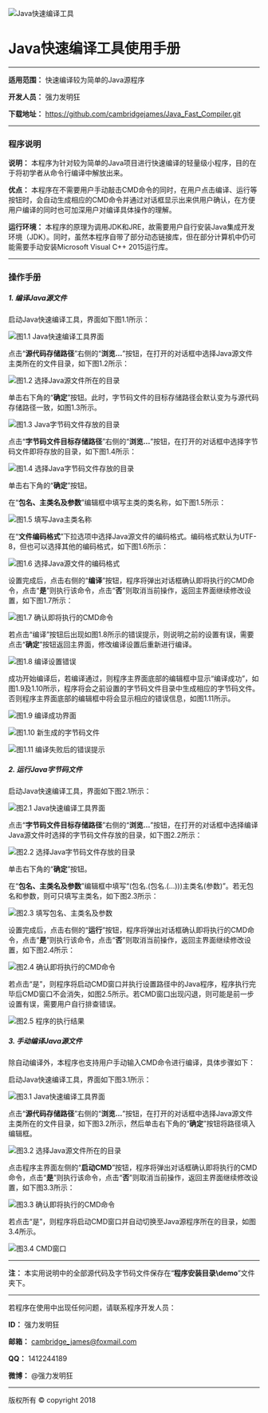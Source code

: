 ![Java快速编译工具](http://upload-images.jianshu.io/upload_images/13775732-a537d606fea4ddb0?imageMogr2/auto-orient/strip%7CimageView2/2/w/1240) 

# Java快速编译工具使用手册

---
**适用范围：** 快速编译较为简单的Java源程序 

**开发人员：** 强力发明狂 

**下载地址：** https://github.com/cambridgejames/Java_Fast_Compiler.git 

---
### 程序说明 

**说明：** 本程序为针对较为简单的Java项目进行快速编译的轻量级小程序，目的在于将初学者从命令行编译中解放出来。 

**优点：** 本程序在不需要用户手动敲击CMD命令的同时，在用户点击编译、运行等按钮时，会自动生成相应的CMD命令并通过对话框显示出来供用户确认，在方便用户编译的同时也可加深用户对编译具体操作的理解。 

**运行环境：** 本程序的原理为调用JDK和JRE，故需要用户自行安装Java集成开发环境（JDK）。同时，虽然本程序自带了部分动态链接库，但在部分计算机中仍可能需要手动安装Microsoft Visual C++ 2015运行库。 

---
### 操作手册 

##### 1. 编译Java源文件 

启动Java快速编译工具，界面如下图1.1所示： 

![图1.1 Java快速编译工具界面](http://upload-images.jianshu.io/upload_images/13775732-76f32e1778532c75?imageMogr2/auto-orient/strip%7CimageView2/2/w/1240) 

点击“**源代码存储路径**”右侧的“**浏览…**”按钮，在打开的对话框中选择Java源文件主类所在的文件目录，如下图1.2所示： 

![图1.2 选择Java源文件所在的目录](http://upload-images.jianshu.io/upload_images/13775732-80e406979b9b9c40?imageMogr2/auto-orient/strip%7CimageView2/2/w/1240) 

单击右下角的“**确定**”按钮。此时，字节码文件的目标存储路径会默认变为与源代码存储路径一致，如图1.3所示。 

![图1.3 Java字节码文件存放的目录](http://upload-images.jianshu.io/upload_images/13775732-bf46401bc05a745c?imageMogr2/auto-orient/strip%7CimageView2/2/w/1240) 

点击“**字节码文件目标存储路径**”右侧的“**浏览…**”按钮，在打开的对话框中选择字节码文件即将存放的目录，如下图1.4所示： 

![图1.4 选择Java字节码文件存放的目录](http://upload-images.jianshu.io/upload_images/13775732-1158277dadf2a1c8?imageMogr2/auto-orient/strip%7CimageView2/2/w/1240) 

单击右下角的“**确定**”按钮。 

在“**包名、主类名及参数**”编辑框中填写主类的类名称，如下图1.5所示： 

![图1.5 填写Java主类名称](http://upload-images.jianshu.io/upload_images/13775732-d1732ab4530696bf?imageMogr2/auto-orient/strip%7CimageView2/2/w/1240) 

在“**文件编码格式**”下拉选项中选择Java源文件的编码格式。编码格式默认为UTF-8，但也可以选择其他的编码格式，如下图1.6所示： 

![图1.6 选择Java源文件的编码格式](http://upload-images.jianshu.io/upload_images/13775732-3aad6869f94d37f5?imageMogr2/auto-orient/strip%7CimageView2/2/w/1240) 

设置完成后，点击右侧的“**编译**”按钮，程序将弹出对话框确认即将执行的CMD命令，点击“**是**”则执行该命令，点击“**否**”则取消当前操作，返回主界面继续修改设置，如下图1.7所示： 

![图1.7 确认即将执行的CMD命令](http://upload-images.jianshu.io/upload_images/13775732-31bb42ec357233ca?imageMogr2/auto-orient/strip%7CimageView2/2/w/1240) 

若点击“编译”按钮后出现如图1.8所示的错误提示，则说明之前的设置有误，需要点击“**确定**”按钮返回主界面，修改编译设置后重新进行编译。 

![图1.8 编译设置错误](http://upload-images.jianshu.io/upload_images/13775732-25824d39263c40fd?imageMogr2/auto-orient/strip%7CimageView2/2/w/1240) 

成功开始编译后，若编译通过，则程序主界面底部的编辑框中显示“编译成功”，如图1.9及1.10所示，程序将会之前设置的字节码文件目录中生成相应的字节码文件。否则程序主界面底部的编辑框中将会显示相应的错误信息，如图1.11所示。 

![图1.9 编译成功界面](http://upload-images.jianshu.io/upload_images/13775732-a3bfe6e5549594d5?imageMogr2/auto-orient/strip%7CimageView2/2/w/1240) 

![图1.10 新生成的字节码文件](http://upload-images.jianshu.io/upload_images/13775732-1b826a19d3932327?imageMogr2/auto-orient/strip%7CimageView2/2/w/1240) 

![图1.11 编译失败后的错误提示](http://upload-images.jianshu.io/upload_images/13775732-b025cd0c5fe020e9?imageMogr2/auto-orient/strip%7CimageView2/2/w/1240) 


##### 2. 运行Java字节码文件 

启动Java快速编译工具，界面如下图2.1所示： 

![图2.1 Java快速编译工具界面](http://upload-images.jianshu.io/upload_images/13775732-b6a648b44563665e?imageMogr2/auto-orient/strip%7CimageView2/2/w/1240) 

点击“**字节码文件目标存储路径**”右侧的“**浏览…**”按钮，在打开的对话框中选择编译Java源文件时选择的字节码文件存放的目录，如下图2.2所示： 

![图2.2 选择Java字节码文件存放的目录](http://upload-images.jianshu.io/upload_images/13775732-5ce3975d7a793188?imageMogr2/auto-orient/strip%7CimageView2/2/w/1240) 

单击右下角的“**确定**”按钮。 

在“**包名、主类名及参数**”编辑框中填写“(包名.(包名.(...)))主类名(参数)”。若无包名和参数，则可只填写主类名，如下图2.3所示： 

![图2.3 填写包名、主类名及参数](http://upload-images.jianshu.io/upload_images/13775732-add2096a8e377e75?imageMogr2/auto-orient/strip%7CimageView2/2/w/1240) 

设置完成后，点击右侧的“**运行**”按钮，程序将弹出对话框确认即将执行的CMD命令，点击“**是**”则执行该命令，点击“**否**”则取消当前操作，返回主界面继续修改设置，如下图2.4所示： 

![图2.4 确认即将执行的CMD命令](http://upload-images.jianshu.io/upload_images/13775732-322bb3d241b6e508?imageMogr2/auto-orient/strip%7CimageView2/2/w/1240) 

若点击“是”，则程序将启动CMD窗口并执行设置路径中的Java程序，程序执行完毕后CMD窗口不会消失，如图2.5所示。若CMD窗口出现闪退，则可能是前一步设置有误，需要用户自行排查错误。 

![图2.5 程序的执行结果](http://upload-images.jianshu.io/upload_images/13775732-d17d75dd2d88d4ea?imageMogr2/auto-orient/strip%7CimageView2/2/w/1240) 


##### 3. 手动编译Java源文件 

除自动编译外，本程序也支持用户手动输入CMD命令进行编译，具体步骤如下： 

启动Java快速编译工具，界面如下图3.1所示： 

![图3.1 Java快速编译工具界面](http://upload-images.jianshu.io/upload_images/13775732-febf650bcab6b2fb?imageMogr2/auto-orient/strip%7CimageView2/2/w/1240) 

点击“**源代码存储路径**”右侧的“**浏览…**”按钮，在打开的对话框中选择Java源文件主类所在的文件目录，如下图3.2所示，然后单击右下角的“**确定**”按钮将路径填入编辑框。 

![图3.2 选择Java源文件所在的目录](http://upload-images.jianshu.io/upload_images/13775732-f787a39f64752325?imageMogr2/auto-orient/strip%7CimageView2/2/w/1240) 

点击程序主界面左侧的“**启动CMD**”按钮，程序将弹出对话框确认即将执行的CMD命令，点击“**是**”则执行该命令，点击“**否**”则取消当前操作，返回主界面继续修改设置，如下图3.3所示： 

![图3.3 确认即将执行的CMD命令](http://upload-images.jianshu.io/upload_images/13775732-9e5f0d6066084656?imageMogr2/auto-orient/strip%7CimageView2/2/w/1240) 

若点击“是”，则程序将启动CMD窗口并自动切换至Java源程序所在的目录，如图3.4所示。 

![图3.4 CMD窗口](http://upload-images.jianshu.io/upload_images/13775732-5fcbc38e64033d1a?imageMogr2/auto-orient/strip%7CimageView2/2/w/1240) 


---
**注：** 本实用说明中的全部源代码及字节码文件保存在“**程序安装目录\demo**”文件夹下。 


---
若程序在使用中出现任何问题，请联系程序开发人员： 


**ID：** 强力发明狂 

**邮箱：** cambridge_james@foxmail.com 

**QQ：** 1412244189 

**微博：** @强力发明狂 


---
版权所有 &copy; copyright 2018
